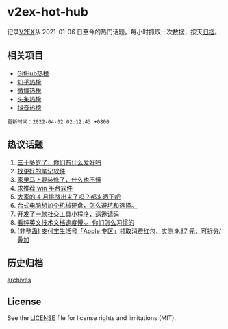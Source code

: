 # v2ex-hot-hub

 记录[V2EX](https://www.v2ex.com/)从 2021-01-06 日至今的热门话题。每小时抓取一次数据，按天[归档](archives)。
 
 ## 相关项目

- [GitHub热榜](https://github.com/lonnyzhang423/github-hot-hub)
- [知乎热榜](https://github.com/lonnyzhang423/zhihu-hot-hub)
- [微博热榜](https://github.com/lonnyzhang423/weibo-hot-hub)
- [头条热榜](https://github.com/lonnyzhang423/toutiao-hot-hub)
- [抖音热榜](https://github.com/lonnyzhang423/douyin-hot-hub)


 `更新时间：2022-04-02 02:12:43 +0800`

## 热议话题

1. [三十多岁了，你们有什么爱好吗](https://www.v2ex.com/t/844250)
1. [找更好的笔记软件](https://www.v2ex.com/t/844271)
1. [家里马上要装修了，什么也不懂](https://www.v2ex.com/t/844240)
1. [求推荐 win 平台软件](https://www.v2ex.com/t/844262)
1. [大家的 4 月挑战出来了吗？都来晒下吧](https://www.v2ex.com/t/844283)
1. [台式电脑想加个机械硬盘，怎么避坑和选择。](https://www.v2ex.com/t/844228)
1. [开发了一款社交工具小程序，送邀请码](https://www.v2ex.com/t/844334)
1. [看纯英文技术文档速度慢。。你们怎么习惯的](https://www.v2ex.com/t/844358)
1. [[非整蛊] 支付宝生活号「Apple 专区」领取消费红包，实测 9.87 元，可拆分/叠加](https://www.v2ex.com/t/844236)

## 历史归档

[archives](archives)

## License

See the [LICENSE](LICENSE) file for license rights and limitations (MIT).
